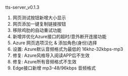 tts-server_v0.1.3

1. 网页测试按钮新增大小显示
2. 网页添加一键复制链接按钮
3. 移除鸡肋的自动重试功能
4. 新增并优化Azure接口的超时/意外断开连接功能
5. Azure 网页选项汉化 & 添加角色(身份)选择
6. 设置: Azure默认音频格式为最低的 16khz-32kbps-mp3
7. 修复: Azure风格导入阅读APP后不生效
8. 修复: Azure所有音频格式不生效
9. Edge接口新增 mp3-48/96kbps 音频格式